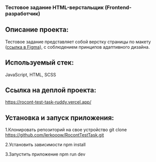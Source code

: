 ### Тестовое задание HTML-верстальщик (Frontend-разработчик)

## Описание проекта:

Тестовое задание представляет собой верстку страницы по макету ([ссылка в Figma](https://www.figma.com/design/d6Gd8D8h34KPq8Efi8fZes/%D0%A2%D0%B5%D1%81%D1%82%D0%BE%D0%B2%D0%BE%D0%B5-%D0%B7%D0%B0%D0%B4%D0%B0%D0%BD%D0%B8%D0%B5-2025?node-id=0-1&p=f&t=bNO4hQUx7Pv9Gq83-0)), с соблюдением принципов адаптивного дизайна.

## Используемый стек:

JavaScript, HTML, SCSS

## Ссылка на деплой проекта:

https://rocont-test-task-ruddy.vercel.app/

## Установка и запуск приложения:

1.Клонировать репозиторий на свое устройство git clone https://github.com/lerkooow/RocontTestTask.git

2.Установить зависимости npm install

3.Запустить приложение npm run dev
